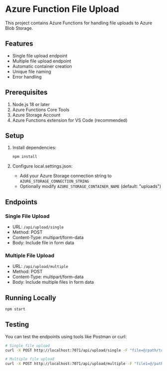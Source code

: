 # Azure Function File Upload

This project contains Azure Functions for handling file uploads to Azure Blob Storage.

## Features

- Single file upload endpoint
- Multiple file upload endpoint
- Automatic container creation
- Unique file naming
- Error handling

## Prerequisites

1. Node.js 18 or later
2. Azure Functions Core Tools
3. Azure Storage Account
4. Azure Functions extension for VS Code (recommended)

## Setup

1. Install dependencies:
   ```bash
   npm install
   ```

2. Configure local.settings.json:
   - Add your Azure Storage connection string to `AZURE_STORAGE_CONNECTION_STRING`
   - Optionally modify `AZURE_STORAGE_CONTAINER_NAME` (default: "uploads")

## Endpoints

### Single File Upload
- URL: `/api/upload/single`
- Method: POST
- Content-Type: multipart/form-data
- Body: Include file in form data

### Multiple File Upload
- URL: `/api/upload/multiple`
- Method: POST
- Content-Type: multipart/form-data
- Body: Include multiple files in form data

## Running Locally

```bash
npm start
```

## Testing

You can test the endpoints using tools like Postman or curl:

```bash
# Single file upload
curl -X POST http://localhost:7071/api/upload/single -F "file=@/path/to/file"

# Multiple file upload
curl -X POST http://localhost:7071/api/upload/multiple -F "file1=@/path/to/file1" -F "file2=@/path/to/file2"
```
